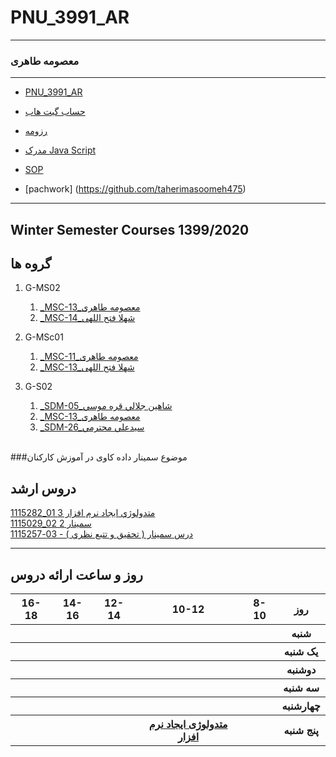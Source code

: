 # PNU_3991_AR
---------
### معصومه طاهری
 
---
-  [PNU_3991_AR](https://github.com/taherimasoomeh475/PNU_3991_AR_.git)
- [حساب گیت هاب](https://github.com/abouhamze-fahime)

- [رزومه](https://taherimasoomeh475.github.io/)

- [مدرک Java Script](https://github.com/taherimasoomeh475/PNU_3991_AR_/blob/main/cert-1024-20270956.pdf)
- [SOP](https://github.com/taherimasoomeh475/PNU_3991_AR_/blob/main/sop.pdf)
- [pachwork] (https://github.com/taherimasoomeh475)

------------------
## Winter Semester Courses 1399/2020

## گروه ها


    
1. G-MS02
    1. [_MSC-13_معصومه طاهری](https://github.com/AliRazavi-edu/PNU_3991/tree/master/_MSc/Seminar/1115029_02/13_%D9%85%D8%B9%D8%B5%D9%88%D9%85%D9%87%20%D8%B7%D8%A7%D9%87%D8%B1%D9%8A)        
    1. [_MSC-14_شهلا فتح اللهی](https://github.com/AliRazavi-edu/PNU_3991/tree/master/_MSc/Seminar/1115029_02/14_%D8%B4%D9%87%D9%84%D8%A7%20%D9%81%D8%AA%D8%AD%20%D8%A7%D9%84%D9%87%D9%8A)      
     
      
 1. G-MSc01
    1. [_MSC-11_معصومه طاهری](https://github.com/AliRazavi-edu/PNU_3991/tree/master/_MSc/Seminar/1115257_03/11_%D9%85%D8%B9%D8%B5%D9%88%D9%85%D9%87%20%D8%B7%D8%A7%D9%87%D8%B1%D9%8A)        
    1. [_MSC-13_شهلا فتح اللهی](https://github.com/AliRazavi-edu/PNU_3991/tree/master/_MSc/Seminar/1115257_03/13_%D8%B4%D9%87%D9%84%D8%A7%20%D9%81%D8%AA%D8%AD%20%D8%A7%D9%84%D9%87%D9%8A)      
    

1. G-S02
    1. [_SDM-05_شاهين جلالي قره موسي](https://github.com/AliRazavi-edu/PNU_3991/tree/master/_MSc/SoftwareDevelopmentMethodologies/05_%D8%B4%D8%A7%D9%87%D9%8A%D9%86%20%D8%AC%D9%84%D8%A7%D9%84%D9%8A%20%D9%82%D8%B1%D9%87%20%D9%85%D9%88%D8%B3%D9%8A)        
	1. [_MSC-13_معصومه طاهری](https://github.com/AliRazavi-edu/PNU_3991/tree/master/_MSc/Seminar/1115029_02/13_%D9%85%D8%B9%D8%B5%D9%88%D9%85%D9%87%20%D8%B7%D8%A7%D9%87%D8%B1%D9%8A)        
    1. [_SDM-26_سيدعلي محترمي](https://github.com/AliRazavi-edu/PNU_3991/tree/master/_MSc/SoftwareDevelopmentMethodologies/26_%D8%B3%D9%8A%D8%AF%D8%B9%D9%84%D9%8A%20%D9%85%D8%AD%D8%AA%D8%B1%D9%85%D9%8A)        



<br>
###موضوع سمینار داده کاوی در آموزش کارکنان 

 

## دروس ارشد

[1115282_01	متدولوژي ايجاد نرم افزار	3](https://github.com/saharzeinivand/PNU_3991_AR/tree/main/SoftwareDevelopmentMethodologies)
<br>
[1115029_02	سمينار	2](https://github.com/saharzeinivand/PNU_3991_AR/tree/main/MscSeminar-1)
<br>
[درس سمينار ( تحقيق و تتبع نظري ) - 03-1115257](https://github.com/AliRazavi-edu/PNU_3991/tree/master/_MSc/MscSeminar-2)


--------------
## روز و ساعت ارائه دروس

<table style="width:100%">
  <tr>
    <th >16-18</th>
    <th >14-16</th>
    <th >12-14</th>
    <th>10-12</th>
    <th>8-10</th>
    <th>روز</th>
  </tr>
  <tr>
    <th ></th>
    <th ></th>
    <th ></th>
    <th></th>
    <th></th>
    <th>شنبه</th>
  </tr>
   <tr>
    <th ></th>
    <th ></th>
    <th></th>
    <th></th>
    <th ></th>
    <th>یک شنبه</th>
  </tr>
   <tr>
     <th ></th>
     <th ></th>
     <th></th>
     <th></th>
    <th ></th>   
    <th>دوشنبه</th>
  </tr>
   <tr>
    <th ></th>
    <th ></th>
    <th></th>
    <th></th>
    <th ></th>
    <th>سه شنبه</th>
  </tr>
   <tr>
    <th ></th>
    <th ></th>
    <th></th>
    <th></th>
     <th ></th>
    <th>چهارشنبه</th>
  </tr>
   <tr>
    <th></th>
     <th></th>
     <th></th>
     <th><a  href="https://github.com/AliRazavi-edu/PNU_3991/tree/master/_MSc/SoftwareDevelopmentMethodologies">متدولوژی ایجاد نرم افزار</a></th>
    <th></th>
    <th>پنج شنبه</th>
  </tr>
</table>
